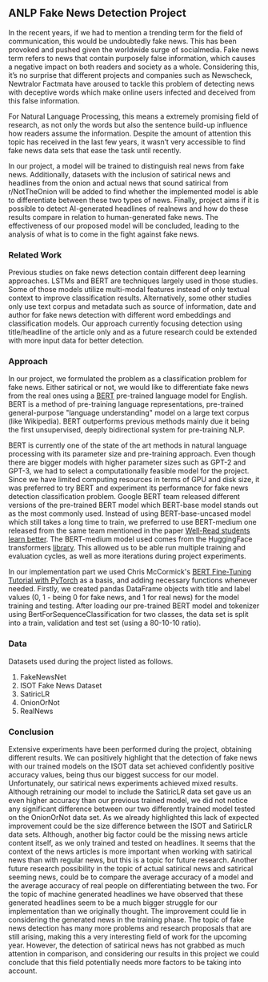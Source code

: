 ## ANLP Fake News Detection Project

In the recent years, if we had to mention a trending term for the field of communication, this would be undoubtedly fake news. This has been provoked and pushed given the worldwide surge of socialmedia. Fake news term refers to news that contain purposely false information, which causes a negative impact on both readers and society as a whole. Considering this, it’s no surprise that different projects and companies such as Newscheck, Newtralor Factmata have aroused to tackle this problem of detecting news with deceptive words which make online users infected and deceived from this false information. 

For Natural Language Processing, this means a extremely promising field of research, as not only the words but also the sentence build-up influence how readers assume the information. Despite the amount of attention this topic has received in the last few years, it wasn’t very accessible to find fake news data sets that ease the task until recently.

In our project, a model will be trained to distinguish real news from fake news. Additionally, datasets with the inclusion of satirical news and headlines from the onion and actual news that sound satirical from r/NotTheOnion will be added to find whether the implemented model is able to differentiate between these two types of news. Finally, project aims if it is possible to detect AI-generated headlines of realnews and how do these results compare in relation to human-generated fake news. The effectiveness of our proposed model will be concluded, leading to the analysis of what is to come in the fight against fake news.

### Related Work
Previous studies on fake news detection contain different deep learning approaches. LSTMs and BERT are techniques largely used in those studies. Some of those models utilize multi-modal features instead of only textual context to improve classification results. Alternatively, some other studies only use text corpus and metadata such as source of information, date and author for fake news detection with different word embeddings and classification models. Our approach currently focusing detection using title/headline of the article only and as a future research could be extended with more input data for better detection.

### Approach
In our project, we formulated the problem as a classification problem for fake news. Either satirical or not, we would like to differentiate fake news from the real ones using a [BERT](https://github.com/google-research/bert) pre-trained language model for English. BERT is a method of pre-training language representations, pre-trained general-purpose "language understanding" model on a large text corpus (like Wikipedia). BERT outperforms previous methods mainly due it being the first unsupervised, deeply bidirectional system for pre-training NLP.

BERT is currently one of the state of the art methods in natural language processing with its parameter size and pre-training approach. Even though there are bigger models with higher parameter sizes such as GPT-2 and GPT-3, we had to select a computationally feasible model for the project. Since we have limited computing resources in terms of GPU and disk size, it was preferred to try BERT and experiment its performance for fake news detection classification problem. Google BERT team released different versions of the pre-trained BERT model which BERT-base model stands out as the most commonly used. Instead of using BERT-base-uncased model which still takes a long time to train, we preferred to use BERT-medium one released from the same team mentioned in the paper [Well-Read students learn better](https://github.com/google-research/bert). The BERT-medium model used comes from the HuggingFace transformers [library](https://huggingface.co/prajjwal1/bert-medium). This allowed us to be able run multiple training and evaluation cycles, as well as more iterations during project experiments.

In our implementation part we used Chris McCormick's [BERT Fine-Tuning Tutorial with PyTorch](http://mccormickml.com/2019/07/22/BERT-fine-tuning/) as a basis, and adding necessary functions whenever needed. Firstly, we created pandas DataFrame objects with title and label values (0, 1 - being 0 for fake news, and 1 for real news) for the model training and testing. After loading our pre-trained BERT model and tokenizer using BertForSequenceClassification for two classes, the data set is split into a train, validation and test set (using a 80-10-10 ratio).

### Data
Datasets used during the project listed as follows.
1. FakeNewsNet
2. ISOT Fake News Dataset
3. SatiricLR
4. OnionOrNot
5. RealNews

### Conclusion
Extensive experiments have been performed during the project, obtaining different results. We can positively highlight that the detection of fake news with our trained models on the ISOT data set achieved confidently positive accuracy values, being thus our biggest success for our model. Unfortunately, our satirical news experiments achieved mixed results. Although retraining our model to include the SatiricLR data set gave us an even higher accuracy than our previous trained model, we did not notice any significant difference between our two differently trained model tested on the OnionOrNot data set. As we already highlighted this lack of expected improvement could be the size difference between the ISOT and SatiricLR data sets. Although, another big factor could be the missing news article content itself, as we only trained and tested on headlines. It seems that the context of the news articles is more important when working with satirical news than with regular news, but this is a topic for future research. Another future research possibility in the topic of actual satirical news and satirical seeming news, could be to compare the average accuracy of a model and the average accuracy of real people on differentiating between the two.
For the topic of machine generated headlines we have observed that these generated headlines seem to be a much bigger struggle for our implementation than we originally thought. The improvement could lie in considering the generated news in the training phase.
The topic of fake news detection has many more problems and research proposals that are still arising, making this a very interesting field of work for the upcoming year. However, the detection of satirical news has not grabbed as much attention in comparison, and considering our results in this project we could conclude that this field potentially needs more factors to be taking into account.
